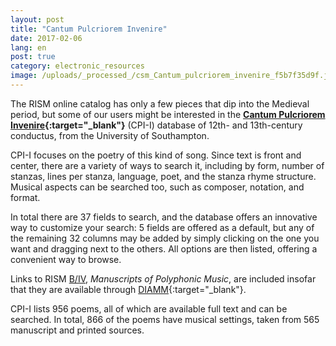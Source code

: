 ```yaml
---
layout: post
title: "Cantum Pulcriorem Invenire"
date: 2017-02-06
lang: en
post: true
category: electronic_resources
image: /uploads/_processed_/csm_Cantum_pulcriorem_invenire_f5b7f35d9f.jpg
---
```



The RISM online catalog has only a few pieces that dip into the Medieval period, but some of our users might be interested in the **[Cantum Pulcriorem Invenire](http://catalogue.conductus.ac.uk/){:target="_blank"}** (CPI-I) database of 12th- and 13th-century conductus, from the University of Southampton.

CPI-I focuses on the poetry of this kind of song. Since text is front and center, there are a variety of ways to search it, including by form, number of stanzas, lines per stanza, language, poet, and the stanza rhyme structure. Musical aspects can be searched too, such as composer, notation, and format.

In total there are 37 fields to search, and the database offers an innovative way to customize your search: 5 fields are offered as a default, but any of the remaining 32 columns may be added by simply clicking on the one you want and dragging next to the others. All options are then listed, offering a convenient way to browse.

Links to RISM [B/IV](/publications.html#c2619), _Manuscripts of Polyphonic Music_, are included insofar that they are available through [DIAMM](http://www.diamm.ac.uk/){:target="_blank"}.

CPI-I lists 956 poems, all of which are available full text and can be searched. In total, 866 of the poems have musical settings, taken from 565 manuscript and printed sources.

<script type="text/javascript">var switchTo5x=true;</script><script type="text/javascript" src="http://w.sharethis.com/button/buttons.js"></script><script type="text/javascript">stLight.options({publisher: "9b601438-1ce1-49d8-bfd7-9cff5df54c17", doNotHash: false, doNotCopy: false, hashAddressBar: false});</script>